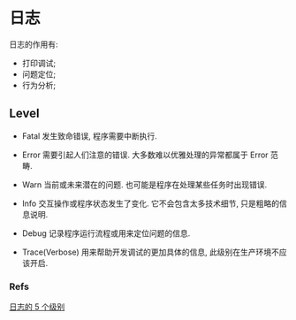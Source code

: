 # 日志
日志的作用有:
* 打印调试;
* 问题定位;
* 行为分析;

## Level
* Fatal
    发生致命错误, 程序需要中断执行.
    
* Error
    需要引起人们注意的错误.
    大多数难以优雅处理的异常都属于 Error 范畴.
    
* Warn
    当前或未来潜在的问题.
    也可能是程序在处理某些任务时出现错误.
    
* Info
    交互操作或程序状态发生了变化. 它不会包含太多技术细节, 只是粗略的信息说明.
    
* Debug
    记录程序运行流程或用来定位问题的信息. 
    
* Trace(Verbose)
    用来帮助开发调试的更加具体的信息, 此级别在生产环境不应该开启.

### Refs
[日志的 5 个级别](http://www.infoq.com/cn/articles/five-levels-of-logging)
